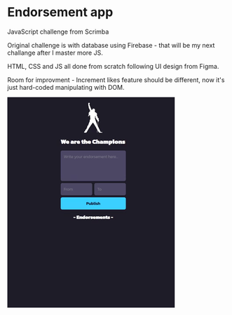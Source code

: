 # Endorsement app

JavaScript challenge from Scrimba

Original challenge is with database using Firebase - that will be my next challange after I master more JS. 

HTML, CSS and JS all done from scratch following UI design from Figma.

Room for improvment - Increment likes feature should be different, now it's just hard-coded manipulating with DOM.

![](endorsement.gif)